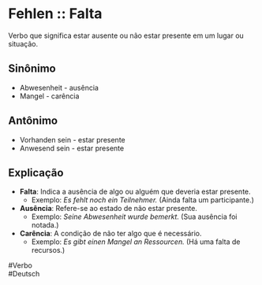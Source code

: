 # Fehlen :: Falta
<!--SR:!2024-11-07,1,210-->
Verbo que significa estar ausente ou não estar presente em um lugar ou situação.

## Sinônimo
- Abwesenheit - ausência  
- Mangel - carência  

## Antônimo
- Vorhanden sein - estar presente  
- Anwesend sein - estar presente  

## Explicação
- **Falta**: Indica a ausência de algo ou alguém que deveria estar presente.
  - Exemplo: *Es fehlt noch ein Teilnehmer.* (Ainda falta um participante.)
- **Ausência**: Refere-se ao estado de não estar presente.
  - Exemplo: *Seine Abwesenheit wurde bemerkt.* (Sua ausência foi notada.)
- **Carência**: A condição de não ter algo que é necessário.
  - Exemplo: *Es gibt einen Mangel an Ressourcen.* (Há uma falta de recursos.)

#Verbo  
#Deutsch